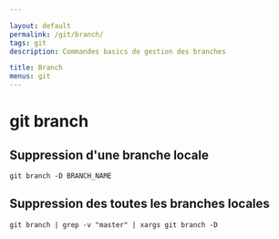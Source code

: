 ```yaml
---

layout: default
permalink: /git/branch/
tags: git
description: Commandes basics de gestion des branches

title: Branch
menus: git
---
```

# git branch


## Suppression d'une branche locale

    git branch -D BRANCH_NAME

## Suppression des toutes les branches locales

    git branch | grep -v "master" | xargs git branch -D
